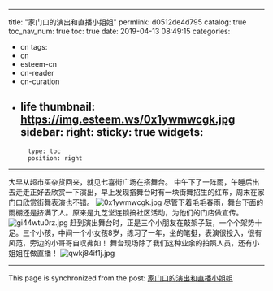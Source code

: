 
---
title: "家门口的演出和直播小姐姐"
permlink: d0512de4d795
catalog: true
toc_nav_num: true
toc: true
date: 2019-04-13 08:49:15
categories:
- cn
tags:
- cn
- esteem-cn
- cn-reader
- cn-curation
- life
thumbnail: https://img.esteem.ws/0x1ywmwcgk.jpg
sidebar:
    right:
        sticky: true
widgets:
    -
        type: toc
        position: right
---


大早从超市买杂货回来，就见七喜街广场在搭舞台。
中午下了一阵雨，午睡后出去走走正好去欣赏一下演出，早上发现搭舞台时有一块街舞招生的红布，周末在家门口欣赏街舞表演也不错。
![0x1ywmwcgk.jpg](https://img.esteem.ws/0x1ywmwcgk.jpg)
尽管下着毛毛春雨，舞台下面的雨棚还是挤满了人。原来是九芝堂连锁搞社区活动，为他们的门店做宣传。
![gi44wtu0rz.jpg](https://img.esteem.ws/gi44wtu0rz.jpg)
赶到演出舞台时，正是三个小朋友在敲架子鼓，一个个架势十足。三个小孩，中间一个小女孩8岁，练习了一年，坐的笔挺，表演很投入，很有风范，旁边的小哥哥自叹弗如！
舞台现场除了我们这种业余的拍照人员，还有小姐姐在做直播！
![qwkj84if1j.jpg](https://img.esteem.ws/qwkj84if1j.jpg)


- - -

This page is synchronized from the post: [家门口的演出和直播小姐姐](https://steemit.com/@m18207319997/d0512de4d795)
